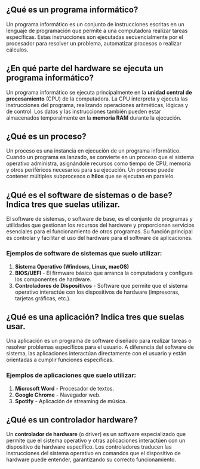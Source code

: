 ## ¿Qué es un programa informático?

Un programa informático es un conjunto de instrucciones escritas en un lenguaje de programación que permite a una computadora realizar tareas específicas. Estas instrucciones son ejecutadas secuencialmente por el procesador para resolver un problema, automatizar procesos o realizar cálculos.

## ¿En qué parte del hardware se ejecuta un programa informático?

Un programa informático se ejecuta principalmente en la **unidad central de procesamiento** (CPU) de la computadora. La CPU interpreta y ejecuta las instrucciones del programa, realizando operaciones aritméticas, lógicas y de control. Los datos y las instrucciones también pueden estar almacenados temporalmente en la **memoria RAM** durante la ejecución.

## ¿Qué es un proceso?

Un proceso es una instancia en ejecución de un programa informático. Cuando un programa es lanzado, se convierte en un proceso que el sistema operativo administra, asignándole recursos como tiempo de CPU, memoria y otros periféricos necesarios para su ejecución. Un proceso puede contener múltiples subprocesos o **hilos** que se ejecutan en paralelo.

## ¿Qué es el software de sistemas o de base? Indica tres que suelas utilizar.

El software de sistemas, o software de base, es el conjunto de programas y utilidades que gestionan los recursos del hardware y proporcionan servicios esenciales para el funcionamiento de otros programas. Su función principal es controlar y facilitar el uso del hardware para el software de aplicaciones.

### Ejemplos de software de sistemas que suelo utilizar:
1. **Sistema Operativo (Windows, Linux, macOS)**
2. **BIOS/UEFI** - El firmware básico que arranca la computadora y configura los componentes de hardware.
3. **Controladores de Dispositivos** - Software que permite que el sistema operativo interactúe con los dispositivos de hardware (impresoras, tarjetas gráficas, etc.).

## ¿Qué es una aplicación? Indica tres que suelas usar.

Una aplicación es un programa de software diseñado para realizar tareas o resolver problemas específicos para el usuario. A diferencia del software de sistema, las aplicaciones interactúan directamente con el usuario y están orientadas a cumplir funciones específicas.

### Ejemplos de aplicaciones que suelo utilizar:
1. **Microsoft Word** - Procesador de textos.
2. **Google Chrome** - Navegador web.
3. **Spotify** - Aplicación de streaming de música.

## ¿Qué es un controlador hardware?

Un **controlador de hardware** (o driver) es un software especializado que permite que el sistema operativo y otras aplicaciones interactúen con un dispositivo de hardware específico. Los controladores traducen las instrucciones del sistema operativo en comandos que el dispositivo de hardware puede entender, garantizando su correcto funcionamiento.